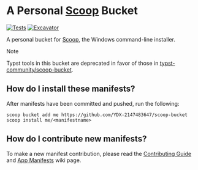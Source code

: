 # A Personal [Scoop][scoop] Bucket

[![Tests](https://github.com/YDX-2147483647/scoop-bucket/actions/workflows/ci.yml/badge.svg)](https://github.com/YDX-2147483647/scoop-bucket/actions/workflows/ci.yml) [![Excavator](https://github.com/YDX-2147483647/scoop-bucket/actions/workflows/excavator.yml/badge.svg)](https://github.com/YDX-2147483647/scoop-bucket/actions/workflows/excavator.yml)

A personal bucket for [Scoop][scoop], the Windows command-line installer.

> [!NOTE]
> Typst tools in this bucket are deprecated in favor of those in [typst-community/scoop-bucket](https://github.com/typst-community/scoop-bucket).

## How do I install these manifests?

After manifests have been committed and pushed, run the following:

```pwsh
scoop bucket add me https://github.com/YDX-2147483647/scoop-bucket
scoop install me/<manifestname>
```

## How do I contribute new manifests?

To make a new manifest contribution, please read the [Contributing
Guide](https://github.com/ScoopInstaller/.github/blob/main/.github/CONTRIBUTING.md)
and [App Manifests](https://github.com/ScoopInstaller/Scoop/wiki/App-Manifests)
wiki page.

[scoop]: https://scoop.sh
